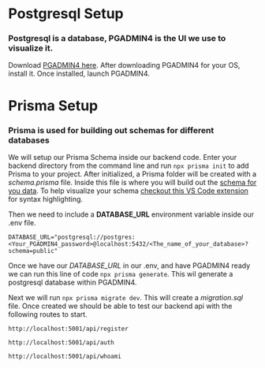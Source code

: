 # Postgresql Setup

### Postgresql is a database, PGADMIN4 is the UI we use to visualize it.

Download [PGADMIN4 here](https://www.postgresql.org/). After downloading PGADMIN4 for your OS, install it. Once installed, launch PGADMIN4.

# Prisma Setup

### Prisma is used for building out schemas for different databases

We will setup our Prisma Schema inside our backend code. Enter your backend directory from the command line and run `npx prisma init` to add Prisma to your project. After initialized, a Prisma folder will be created with a _schema.prisma_ file. Inside this file is where you will build out the [schema for you data](https://www.prisma.io/docs/concepts/components/prisma-schema). To help visualize your schema [checkout this VS Code extension](https://marketplace.visualstudio.com/items?itemName=Prisma.prisma) for syntax highlighting.

Then we need to include a **DATABASE_URL** environment variable inside our .env file.

`DATABASE_URL="postgresql://postgres:<Your_PGADMIN4_password>@localhost:5432/<The_name_of_your_database>?schema=public"`

Once we have our _*DATABASE_URL*_ in our .env, and have PGADMIN4 ready we can run this line of code `npx prisma generate`. This wil generate a postgresql database within PGADMIN4.

Next we will run `npx prisma migrate dev`. This will create a _migration.sql_ file. Once created we should be able to test our backend api with the following routes to start.

`http://localhost:5001/api/register`

`http://localhost:5001/api/auth`

`http://localhost:5001/api/whoami`
